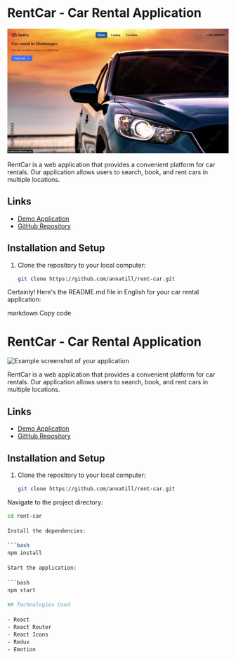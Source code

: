 # RentCar - Car Rental Application

![Example screenshot of your application]('../../src/images/Screenshot%202023-09-19%20at%2022.54.59.png)

RentCar is a web application that provides a convenient platform for car
rentals. Our application allows users to search, book, and rent cars in multiple
locations.

## Links

- [Demo Application](https://annatill.github.io/rent-car/)
- [GitHub Repository](https://github.com/annatill/rent-car)

## Installation and Setup

1. Clone the repository to your local computer:

   ```bash
   git clone https://github.com/annatill/rent-car.git
   ```

Certainly! Here's the README.md file in English for your car rental application:

markdown Copy code

# RentCar - Car Rental Application

![Example screenshot of your application](screenshot.png)

RentCar is a web application that provides a convenient platform for car
rentals. Our application allows users to search, book, and rent cars in multiple
locations.

## Links

- [Demo Application](https://annatill.github.io/rent-car/)
- [GitHub Repository](https://github.com/annatill/rent-car)

## Installation and Setup

1. Clone the repository to your local computer:

   ```bash
   git clone https://github.com/annatill/rent-car.git
   ```

Navigate to the project directory:

````bash
cd rent-car

Install the dependencies:

```bash
npm install

Start the application:

```bash
npm start

## Technologies Used

- React
- React Router
- React Icons
- Redux
- Emotion


````
